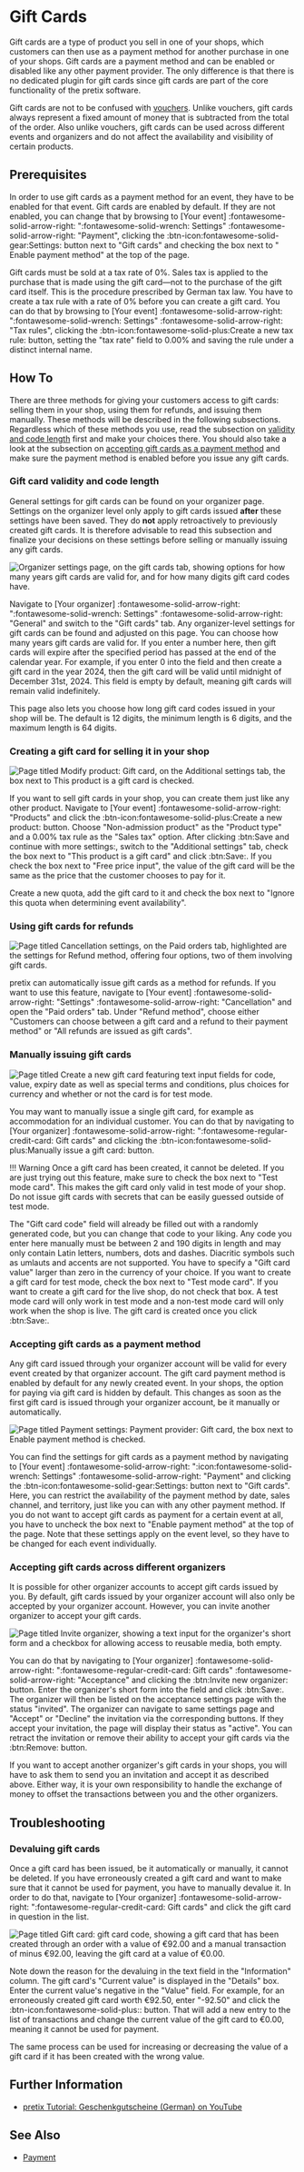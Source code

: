 # Gift Cards

Gift cards are a type of product you sell in one of your shops, which customers can then use as a payment method for another purchase in one of your shops.
Gift cards are a payment method and can be enabled or disabled like any other payment provider.
The only difference is that there is no dedicated plugin for gift cards since gift cards are part of the core functionality of the pretix software.

Gift cards are not to be confused with [vouchers](vouchers.md).
Unlike vouchers, gift cards always represent a fixed amount of money that is subtracted from the total of the order.
Also unlike vouchers, gift cards can be used across different events and organizers and do not affect the availability and visibility of certain products. 

## Prerequisites

In order to use gift cards as a payment method for an event, they have to be enabled for that event.
Gift cards are enabled by default.
If they are not enabled, you can change that by browsing to [Your event] :fontawesome-solid-arrow-right: ":fontawesome-solid-wrench: Settings" :fontawesome-solid-arrow-right: "Payment", clicking the :btn-icon:fontawesome-solid-gear:Settings: button next to "Gift cards" and checking the box next to " Enable payment method" at the top of the page.

Gift cards must be sold at a tax rate of 0%.
Sales tax is applied to the purchase that is made using the gift card—not to the purchase of the gift card itself.
This is the procedure prescribed by German tax law. 
You have to create a tax rule with a rate of 0% before you can create a gift card.
You can do that by browsing to [Your event] :fontawesome-solid-arrow-right: ":fontawesome-solid-wrench: Settings" :fontawesome-solid-arrow-right: "Tax rules", clicking the :btn-icon:fontawesome-solid-plus:Create a new tax rule: button, setting the "tax rate" field to 0.00% and saving the rule under a distinct internal name.

## How To

There are three methods for giving your customers access to gift cards: selling them in your shop, using them for refunds, and issuing them manually. 
These methods will be described in the following subsections. 
Regardless which of these methods you use, read the subsection on [validity and code length](gift-cards.md#gift-card-validity-and-code-length) first and make your choices there. 
You should also take a look at the subsection on [accepting gift cards as a payment method](gift-cards.md#accepting-gift-cards-as-a-payment-method) and make sure the payment method is enabled before you issue any gift cards. 

### Gift card validity and code length

General settings for gift cards can be found on your organizer page. 
Settings on the organizer level only apply to gift cards issued **after** these settings have been saved. 
They do **not** apply retroactively to previously created gift cards. 
It is therefore advisable to read this subsection and finalize your decisions on these settings before selling or manually issuing any gift cards. 

![Organizer settings page, on the gift cards tab, showing options for how many years gift cards are valid for, and for how many digits gift card codes have.](../assets/screens/organizer/gift-cards.png)

Navigate to [Your organizer] :fontawesome-solid-arrow-right: ":fontawesome-solid-wrench: Settings" :fontawesome-solid-arrow-right: "General" and switch to the "Gift cards" tab. 
Any organizer-level settings for gift cards can be found and adjusted on this page.
You can choose how many years gift cards are valid for. 
If you enter a number here, then gift cards will expire after the specified period has passed at the end of the calendar year. 
For example, if you enter 0 into the field and then create a gift card in the year 2024, then the gift card will be valid until midnight of December 31st, 2024. 
This field is empty by default, meaning gift cards will remain valid indefinitely. 

This page also lets you choose how long gift card codes issued in your shop will be. 
The default is 12 digits, the minimum length is 6 digits, and the maximum length is 64 digits. 

### Creating a gift card for selling it in your shop

![Page titled Modify product: Gift card, on the Additional settings tab, the box next to This product is a gift card is checked.](../assets/screens/products/gift-card.png)

If you want to sell gift cards in your shop, you can create them just like any other product. 
Navigate to [Your event] :fontawesome-solid-arrow-right: "Products" and click the :btn-icon:fontawesome-solid-plus:Create a new product: button. 
Choose "Non-admission product" as the "Product type" and a 0.00% tax rule as the "Sales tax" option. 
After clicking :btn:Save and continue with more settings:, switch to the "Additional settings" tab, check the box next to "This product is a gift card" and click :btn:Save:. 
If you check the box next to "Free price input", the value of the gift card will be the same as the price that the customer chooses to pay for it. 

Create a new quota, add the gift card to it and check the box next to "Ignore this quota when determining event availability". 

### Using gift cards for refunds 

![Page titled Cancellation settings, on the Paid orders tab, highlighted are the settings for Refund method, offering four options, two of them involving gift cards.](../assets/screens/gift-cards/refund.png)

pretix can automatically issue gift cards as a method for refunds. 
If you want to use this feature, navigate to [Your event] :fontawesome-solid-arrow-right: "Settings" :fontawesome-solid-arrow-right: "Cancellation" and open the "Paid orders" tab. 
Under "Refund method", choose either "Customers can choose between a gift card and a refund to their payment method" or "All refunds are issued as gift cards". 

### Manually issuing gift cards

![Page titled Create a new gift card featuring text input fields for code, value, expiry date as well as special terms and conditions, plus choices for currency and whether or not the card is for test mode.](../assets/screens/gift-cards/create.png)

You may want to manually issue a single gift card, for example as accommodation for an individual customer. 
You can do that by navigating to [Your organizer] :fontawesome-solid-arrow-right: ":fontawesome-regular-credit-card: Gift cards" and clicking the :btn-icon:fontawesome-solid-plus:Manually issue a gift card: button. 

!!! Warning 
    Once a gift card has been created, it cannot be deleted. 
    If you are just trying out this feature, make sure to check the box next to "Test mode card". 
    This makes the gift card only valid in test mode of your shop. 
    Do not issue gift cards with secrets that can be easily guessed outside of test mode. 

The "Gift card code" field will already be filled out with a randomly generated code, but you can change that code to your liking. 
Any code you enter here manually must be between 2 and 190 digits in length and may only contain Latin letters, numbers, dots and dashes.
Diacritic symbols such as umlauts and accents are not supported. 
You have to specify a "Gift card value" larger than zero in the currency of your choice. 
If you want to create a gift card for test mode, check the box next to "Test mode card". 
If you want to create a gift card for the live shop, do not check that box. 
A test mode card will only work in test mode and a non-test mode card will only work when the shop is live. 
The gift card is created once you click :btn:Save:. 

### Accepting gift cards as a payment method 

Any gift card issued through your organizer account will be valid for every event created by that organizer account. 
The gift card payment method is enabled by default for any newly created event. 
In your shops, the option for paying via gift card is hidden by default. 
This changes as soon as the first gift card is issued through your organizer account, be it manually or automatically. 

![Page titled Payment settings: Payment provider: Gift card, the box next to Enable payment method is checked.](../assets/screens/payment/gift-cards.png)

You can find the settings for gift cards as a payment method by navigating to [Your event] :fontawesome-solid-arrow-right: ":icon:fontawesome-solid-wrench:  Settings" :fontawesome-solid-arrow-right: "Payment" and clicking the :btn-icon:fontawesome-solid-gear:Settings: button next to "Gift cards". 
Here, you can restrict the availability of the payment method by date, sales channel, and territory, just like you can with any other payment method. 
If you do not want to accept gift cards as payment for a certain event at all, you have to uncheck the box next to "Enable payment method" at the top of the page.
Note that these settings apply on the event level, so they have to be changed for each event individually. 

### Accepting gift cards across different organizers

It is possible for other organizer accounts to accept gift cards issued by you. 
By default, gift cards issued by your organizer account will also only be accepted by your organizer account. 
However, you can invite another organizer to accept your gift cards. 

![Page titled Invite organizer, showing a text input for the organizer's short form and a checkbox for allowing access to reusable media, both empty.](../assets/screens/gift-cards/invite-organizer.png)

You can do that by navigating to [Your organizer] :fontawesome-solid-arrow-right: ":fontawesome-regular-credit-card: Gift cards" :fontawesome-solid-arrow-right: "Acceptance" and clicking the :btn:Invite new organizer: button. 
Enter the organizer's short form into the field and click :btn:Save:. 
The organizer will then be listed on the acceptance settings page with the status "invited". 
The organizer can navigate to same settings page and "Accept" or "Decline" the invitation via the corresponding buttons. 
If they accept your invitation, the page will display their status as "active". 
You can retract the invitation or remove their ability to accept your gift cards via the :btn:Remove: button. 

If you want to accept another organizer's gift cards in your shops, you will have to ask them to send you an invitation and accept it as described above. 
Either way, it is your own responsibility to handle the exchange of money to offset the transactions between you and the other organizers. 

## Troubleshooting

### Devaluing gift cards 

Once a gift card has been issued, be it automatically or manually, it cannot be deleted. 
If you have erroneously created a gift card and want to make sure that it cannot be used for payment, you have to manually devalue it. 
In order to do that, navigate to [Your organizer] :fontawesome-solid-arrow-right: ":fontawesome-regular-credit-card: Gift cards" and click the gift card in question in the list. 

![Page titled Gift card: gift card code, showing a gift card that has been created through an order with a value of €92.00 and a manual transaction of minus €92.00, leaving the gift card at a value of €0.00.](../assets/screens/gift-cards/devalue.png)

Note down the reason for the devaluing in the text field in the "Information" column.
The gift card's "Current value" is displayed in the "Details" box. 
Enter the current value's negative in the "Value" field. 
For example, for an erroneously created gift card worth €92.50, enter "-92.50" and click the :btn-icon:fontawesome-solid-plus:: button. 
That will add a new entry to the list of transactions and change the current value of the gift card to €0.00, meaning it cannot be used for payment. 

The same process can be used for increasing or decreasing the value of a gift card if it has been created with the wrong value. 

## Further Information

 - [pretix Tutorial: Geschenkgutscheine (German) on YouTube](https://www.youtube.com/watch?v=ZEnXy2SXNsc)

## See Also

 - [Payment](payment/index.md) 